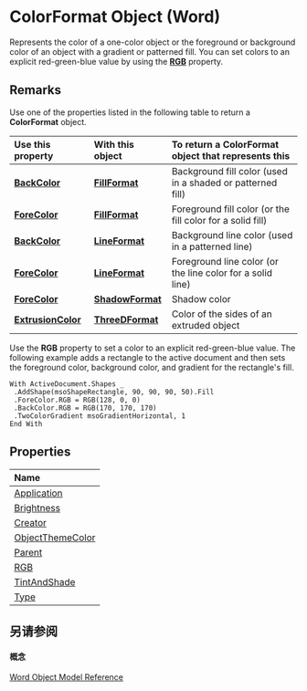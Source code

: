 
# ColorFormat Object (Word)

Represents the color of a one-color object or the foreground or background color of an object with a gradient or patterned fill. You can set colors to an explicit red-green-blue value by using the  **[RGB](78158429-359c-bc6e-9e81-a119aace776c.md)** property.


## Remarks

Use one of the properties listed in the following table to return a  **ColorFormat** object.



|**Use this property**|**With this object**|**To return a ColorFormat object that represents this**|
|:-----|:-----|:-----|
|**[BackColor](bea1c59d-24ed-667c-45da-90626e8ec506.md)**|**[FillFormat](39205d07-9e37-1be1-ec4a-93ba8bac2f26.md)**|Background fill color (used in a shaded or patterned fill)|
|**[ForeColor](23ee2f7e-12f4-fba4-8b8c-9d6d4debe526.md)**|**[FillFormat](39205d07-9e37-1be1-ec4a-93ba8bac2f26.md)**|Foreground fill color (or the fill color for a solid fill)|
|**[BackColor](30c282ca-f20b-9d20-8e6c-6f2c37d0cd7b.md)**|**[LineFormat](28fabccb-d03f-3466-9d07-ea3ebc4cdd11.md)**|Background line color (used in a patterned line)|
|**[ForeColor](16f8ddbe-21d8-4c09-ac54-feeb8f71146b.md)**|**[LineFormat](28fabccb-d03f-3466-9d07-ea3ebc4cdd11.md)**|Foreground line color (or the line color for a solid line)|
|**[ForeColor](9cba0df7-ea22-f162-4dfe-5db1db37e9a9.md)**|**[ShadowFormat](2a179f0b-ec18-c3dd-dd73-51b18f42e0e2.md)**|Shadow color|
|**[ExtrusionColor](60c8bf56-1a6e-08e9-2100-058c7863e2fe.md)**|**[ThreeDFormat](d397e780-a53d-0cc3-7a02-b40397253e91.md)**|Color of the sides of an extruded object|
Use the  **RGB** property to set a color to an explicit red-green-blue value. The following example adds a rectangle to the active document and then sets the foreground color, background color, and gradient for the rectangle's fill.




```
With ActiveDocument.Shapes _ 
 .AddShape(msoShapeRectangle, 90, 90, 90, 50).Fill 
 .ForeColor.RGB = RGB(128, 0, 0) 
 .BackColor.RGB = RGB(170, 170, 170) 
 .TwoColorGradient msoGradientHorizontal, 1 
End With
```


## Properties



|**Name**|
|:-----|
|[Application](ed0074b9-b595-dc04-3635-ccc116376a42.md)|
|[Brightness](3a184574-24dc-2ea2-24f2-ba0b0b06df2e.md)|
|[Creator](5a16e61d-2469-6e28-851a-f508ac0ce488.md)|
|[ObjectThemeColor](b73fdab7-ea28-c334-7c53-b1711c23bef8.md)|
|[Parent](bfb87df8-bddc-ae3e-ad7b-2536307e92c5.md)|
|[RGB](78158429-359c-bc6e-9e81-a119aace776c.md)|
|[TintAndShade](e0b54e37-475c-0e6b-f530-aa69b8fe51b8.md)|
|[Type](54700af0-6d16-fc13-f90b-f1526caf0c5a.md)|

## 另请参阅


#### 概念


[Word Object Model Reference](be452561-b436-bb9b-6f94-3faa9a74a6fd.md)